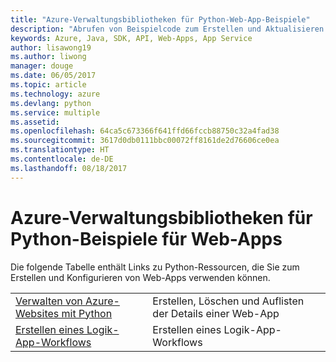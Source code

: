 ```yaml
---
title: "Azure-Verwaltungsbibliotheken für Python-Web-App-Beispiele"
description: "Abrufen von Beispielcode zum Erstellen und Aktualisieren von in App Service gehosteten Azure-Web-Apps mit den Azure-Verwaltungsbibliotheken für Python"
keywords: Azure, Java, SDK, API, Web-Apps, App Service
author: lisawong19
ms.author: liwong
manager: douge
ms.date: 06/05/2017
ms.topic: article
ms.technology: azure
ms.devlang: python
ms.service: multiple
ms.assetid: 
ms.openlocfilehash: 64ca5c673366f641ffd66fccb88750c32a4fad38
ms.sourcegitcommit: 3617d0db0111bbc00072ff8161de2d76606ce0ea
ms.translationtype: HT
ms.contentlocale: de-DE
ms.lasthandoff: 08/18/2017
---
```

# <a name="azure-management-libraries-for-python-samples-for-web-apps"></a>Azure-Verwaltungsbibliotheken für Python-Beispiele für Web-Apps

Die folgende Tabelle enthält Links zu Python-Ressourcen, die Sie zum Erstellen und Konfigurieren von Web-Apps verwenden können. 

|||
|---|---|
| [Verwalten von Azure-Websites mit Python][1] | Erstellen, Löschen und Auflisten der Details einer Web-App |
| [Erstellen eines Logik-App-Workflows][2] | Erstellen eines Logik-App-Workflows |

[1]: https://azure.microsoft.com/resources/samples/app-service-web-python-manage
[2]: python-sdk-azure-samples-logic-app-workflow.md


